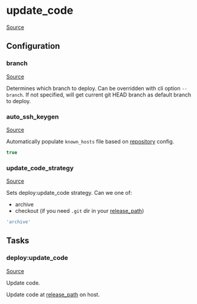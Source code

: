 <!-- DO NOT EDIT THIS FILE! -->
<!-- Instead edit recipe/deploy/update_code.php -->
<!-- Then run bin/docgen -->

# update_code

[Source](/recipe/deploy/update_code.php)




## Configuration
### branch
[Source](https://github.com/deployphp/deployer/blob/master/recipe/deploy/update_code.php#L10)

Determines which branch to deploy. Can be overridden with cli option `--branch`.
If not specified, will get current git HEAD branch as default branch to deploy.



### auto_ssh_keygen
[Source](https://github.com/deployphp/deployer/blob/master/recipe/deploy/update_code.php#L18)

Automatically populate `known_hosts` file based on [repository](/docs/recipe/common.md#repository) config.

```php title="Default value"
true
```


### update_code_strategy
[Source](https://github.com/deployphp/deployer/blob/master/recipe/deploy/update_code.php#L24)

Sets deploy:update_code strategy.
Can we one of:
- archive
- checkout (if you need `.git` dir in your [release_path](/docs/recipe/deploy/release.md#release_path))

```php title="Default value"
'archive'
```



## Tasks

### deploy:update_code
[Source](https://github.com/deployphp/deployer/blob/master/recipe/deploy/update_code.php#L30)

Update code.

Update code at [release_path](/docs/recipe/deploy/release.md#release_path) on host.



